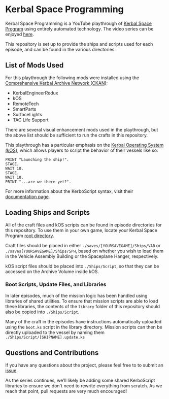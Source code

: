 Kerbal Space Programming
========================

Kerbal Space Programming is a YouTube playthrough of [Kerbal Space
Program](https://kerbalspaceprogram.com) using entirely automated technology.
The video series can be enjoyed
[here](https://www.youtube.com/watch?v=fNlAME5eU3o&list=PLb6UbFXBdbCrvdXVgY_3jp5swtvW24fYv).

This repository is set up to provide the ships and scripts used for each
episode, and can be found in the various directories.

## List of Mods Used

For this playthrough the following mods were installed using the [Comprehensive
Kerbal Archive Network (CKAN)](https://github.com/KSP-CKAN/CKAN):

- KerbalEngineerRedux
- kOS
- RemoteTech
- SmartParts
- SurfaceLights
- TAC Life Support

There are several visual enhancement mods used in the playthrough, but the
above list should be sufficient to run the crafts in this repository.

This playthrough has a particular emphasis on the [Kerbal Operating System
(kOS)](https://github.com/KSP-KOS/KOS), which allows players to script the
behavior of their vessels like so:

    PRINT "Launching the ship!".
    STAGE.
    WAIT 10.
    STAGE.
    WAIT 10.
    PRINT "...are we there yet?".

For more information about the KerboScript syntax, visit their [documentation
page](http://ksp-kos.github.io/KOS_DOC/).

## Loading Ships and Scripts

All of the craft files and kOS scripts can be found in episode directories for
this repository. To use them in your own game, locate your Kerbal Space Program
[root directory](http://wiki.kerbalspaceprogram.com/wiki/Root_directory).

Craft files should be placed in either `./saves/[YOURSAVEGAME]/Ships/VAB` or
`./saves[YOURSAVEGAME]/Ships/SPH`, based on whether you wish to load them in
the Vehicle Assembly Building or the Spaceplane Hanger, respectively.

kOS script files should be placed into `./Ships/Script`, so that they can be
accessed on the Archive Volume inside kOS.

### Boot Scripts, Update Files, and Libraries

In later episodes, much of the mission logic has been handled using libraries
of shared utilities. To ensure that mission scripts are able to load these
libraries, the contents of the `library` folder of this repository should also
be copied into `./Ships/Script`.

Many of the craft in the episodes have instructions automatically uploaded
using the `boot.ks` script in the library directory. Mission scripts can then
be directly uploaded to the vessel by naming them
`./Ships/Script/[SHIPNAME].update.ks`

## Questions and Contributions

If you have any questions about the project, please feel free to to submit an
[issue](https://github.com/gisikw/ksprogramming/issues).

As the series continues, we'll likely be adding some shared KerboScript
libraries to ensure we don't need to rewrite everything from scratch. As we
reach that point, pull requests are very much encouraged!
